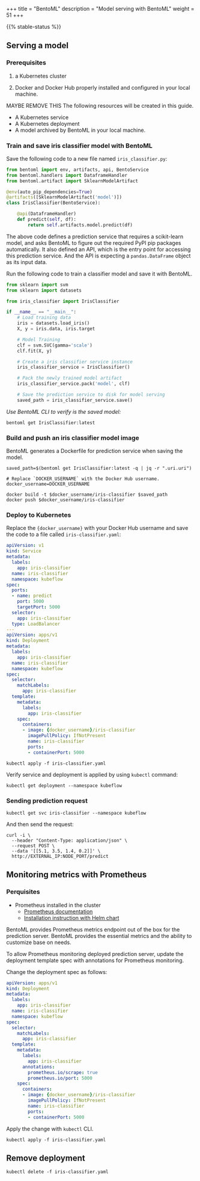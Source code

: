 +++
title = "BentoML"
description = "Model serving with BentoML"
weight = 51
+++

{{% stable-status %}}

## Serving a model

### Prerequisites

1. a Kubernetes cluster

2. Docker and Docker Hub properly installed and configured in your local machine.


MAYBE REMOVE THIS
The following resources will be created in this guide.

- A Kubernetes service
- A Kubernetes deployment
- A model archived by BentoML in your local machine.

### Train and save iris classifier model with BentoML

Save the following code to a new file named `iris_classifier.py`:

```python
from bentoml import env, artifacts, api, BentoService
from bentoml.handlers import DataframeHandler
from bentoml.artifact import SklearnModelArtifact

@env(auto_pip_dependencies=True)
@artifacts([SklearnModelArtifact('model')])
class IrisClassifier(BentoService):

    @api(DataframeHandler)
    def predict(self, df):
        return self.artifacts.model.predict(df)
```

The above code defines a prediction service that requires a scikit-learn model, and asks
BentoML to figure out the required PyPI pip packages automatically. It also defined an
API, which is the entry point for accessing this prediction service. And the API is
expecting a `pandas.DataFrame` object as its input data.

Run the following code to train a classifier model and save it with BentoML.

```python
from sklearn import svm
from sklearn import datasets

from iris_classifier import IrisClassifier

if __name__ == "__main__":
    # Load training data
    iris = datasets.load_iris()
    X, y = iris.data, iris.target

    # Model Training
    clf = svm.SVC(gamma='scale')
    clf.fit(X, y)

    # Create a iris classifier service instance
    iris_classifier_service = IrisClassifier()

    # Pack the newly trained model artifact
    iris_classifier_service.pack('model', clf)

    # Save the prediction service to disk for model serving
    saved_path = iris_classifier_service.save()
```

*Use BentoML CLI to verify is the saved model:*

```shell
bentoml get IrisClassifier:latest
```

### Build and push an iris classifier model image

BentoML generates a Dockerfile for prediction service when saving the model.


```shell
saved_path=$(bentoml get IrisClassifier:latest -q | jq -r ".uri.uri")

# Replace `DOCKER_USERNAME` with the Docker Hub username.
docker_username=DOCKER_USERNAME

docker build -t $docker_username/iris-classifier $saved_path
docker push $docker_username/iris-classifier
```

### Deploy to Kubernetes

Replace the `{docker_username}` with your Docker Hub username and save the code to
a file called `iris-classifier.yaml`:

```yaml
apiVersion: v1
kind: Service
metadata:
  labels:
    app: iris-classifier
  name: iris-classifier
  namespace: kubeflow
spec:
  ports:
  - name: predict
    port: 5000
    targetPort: 5000
  selector:
    app: iris-classifier
  type: LoadBalancer
---
apiVersion: apps/v1
kind: Deployment
metadata:
  labels:
    app: iris-classifier
  name: iris-classifier
  namespace: kubeflow
spec:
  selector:
    matchLabels:
      app: iris-classifier
  template:
    metadata:
      labels:
        app: iris-classifier
    spec:
      containers:
      - image: {docker_username}/iris-classifier
        imagePullPolicy: IfNotPresent
        name: iris-classifier
        ports:
        - containerPort: 5000
```

```shell
kubectl apply -f iris-classifier.yaml
```

Verify service and deployment is applied by using `kubectl` command:

```shell
kubectl get deployment --namespace kubeflow
```

### Sending prediction request

```shell
kubectl get svc iris-classifier --namespace kubeflow
```

And then send the request:

```shell
curl -i \
  --header "Content-Type: application/json" \
  --request POST \
  --data '[[5.1, 3.5, 1.4, 0.2]]' \
  http://EXTERNAL_IP:NODE_PORT/predict
```

## Monitoring metrics with Prometheus

### Perquisites

- Prometheus installed in the cluster
  - [Prometheus documentation](https://prometheus.io/docs/introduction/overview/)
  - [Installation instruction with Helm chart](https://github.com/helm/charts/tree/master/stable/prometheus)

BentoML provides Prometheus metrics endpoint out of the box for the prediction
server. BentoML provides the essential metrics and the ability to customize base on
needs.

To allow Prometheus monitoring deployed prediction server, update the deployment
template spec with annotations for Prometheus monitoring.

Change the deployment spec as follows:

```yaml
apiVersion: apps/v1
kind: Deployment
metadata:
  labels:
    app: iris-classifier
  name: iris-classifier
  namespace: kubeflow
spec:
  selector:
    matchLabels:
      app: iris-classifier
  template:
    metadata:
      labels:
        app: iris-classifier
      annotations:
        prometheus.io/scrape: true
        prometheus.io/port: 5000
    spec:
      containers:
      - image: {docker_username}/iris-classifier
        imagePullPolicy: IfNotPresent
        name: iris-classifier
        ports:
        - containerPort: 5000
```

Apply the change with `kubectl` CLI.

```shell
kubectl apply -f iris-classifier.yaml
```


## Remove deployment

```shell
kubectl delete -f iris-classifier.yaml
```